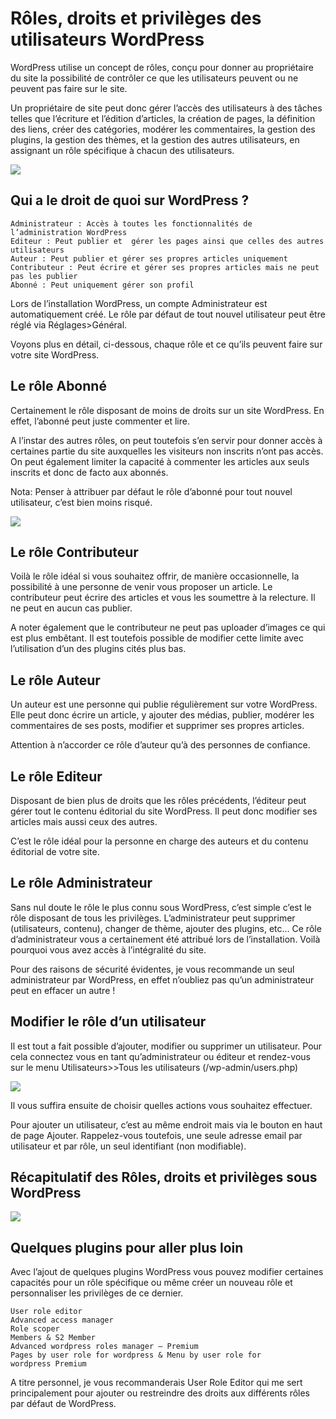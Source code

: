 # Rôles, droits et privilèges des utilisateurs WordPress

WordPress utilise un concept de rôles, conçu pour donner au propriétaire du site la possibilité de contrôler ce que les utilisateurs peuvent ou ne peuvent pas faire sur le site.

Un propriétaire de site peut donc gérer l’accès des utilisateurs à des tâches telles que l’écriture et l’édition d’articles, la création de pages, la définition des liens, créer des catégories, modérer les commentaires, la gestion des plugins, la gestion des thèmes, et la gestion des autres utilisateurs, en assignant un rôle spécifique à chacun des utilisateurs.

![](https://wpformation.com/wp-content/uploads/2013/05/ROLE-UTILISATEUR-WORDPRESS1.png)

## Qui a le droit de quoi sur WordPress ?

    Administrateur : Accès à toutes les fonctionnalités de l’administration WordPress
    Editeur : Peut publier et  gérer les pages ainsi que celles des autres utilisateurs
    Auteur : Peut publier et gérer ses propres articles uniquement
    Contributeur : Peut écrire et gérer ses propres articles mais ne peut pas les publier
    Abonné : Peut uniquement gérer son profil

Lors de l’installation WordPress, un compte Administrateur est automatiquement créé. Le rôle par défaut de tout nouvel utilisateur peut être réglé via Réglages>Général.

Voyons plus en détail, ci-dessous, chaque rôle et ce qu’ils peuvent faire sur votre site WordPress.

## Le rôle Abonné

Certainement le rôle disposant de moins de droits sur un site WordPress. En effet, l’abonné peut juste commenter et lire.

A l’instar des autres rôles, on peut toutefois s’en servir pour donner accès à certaines partie du site auxquelles les visiteurs non inscrits n’ont pas accès. On peut également limiter la capacité à commenter les articles aux seuls inscrits et donc de facto aux abonnés.

Nota: Penser à attribuer par défaut le rôle d’abonné pour tout nouvel utilisateur, c’est bien moins risqué.

![](https://wpformation.com/wp-content/uploads/2013/05/abonne-commentaire.jpg)

## Le rôle Contributeur

Voilà le rôle idéal si vous souhaitez offrir, de manière occasionnelle, la possibilité à une personne de venir vous proposer un article. Le contributeur peut écrire des articles et vous les soumettre à la relecture. Il ne peut en aucun cas publier.

A noter également que le contributeur ne peut pas uploader d’images ce qui est plus embêtant. Il est toutefois possible de modifier cette limite avec l’utilisation d’un des plugins cités plus bas.

## Le rôle Auteur

Un auteur est une personne qui publie régulièrement sur votre WordPress. Elle peut donc écrire un article, y ajouter des médias, publier, modérer les commentaires de ses posts, modifier et supprimer ses propres articles.

Attention à n’accorder ce rôle d’auteur qu’à des personnes de confiance.

## Le rôle Editeur

Disposant de bien plus de droits que les rôles précédents, l’éditeur peut gérer tout le contenu éditorial du site WordPress. Il peut donc modifier ses articles mais aussi ceux des autres.

C’est le rôle idéal pour la personne en charge des auteurs et du contenu éditorial de votre site.

## Le rôle Administrateur

Sans nul doute le rôle le plus connu sous WordPress, c’est simple c’est le rôle disposant de tous les privilèges. L’administrateur peut supprimer (utilisateurs, contenu), changer de thème, ajouter des plugins, etc… Ce rôle d’administrateur vous a certainement été attribué lors de l’installation. Voilà pourquoi vous avez accès à l’intégralité du site.

Pour des raisons de sécurité évidentes, je vous recommande un seul administrateur par WordPress, en effet n’oubliez pas qu’un administrateur peut en effacer un autre !

## Modifier le rôle d’un utilisateur

Il est tout a fait possible d’ajouter, modifier ou supprimer un utilisateur. Pour cela connectez vous en tant qu’administrateur ou éditeur et rendez-vous sur le menu Utilisateurs>>Tous les utilisateurs (/wp-admin/users.php)

![](https://wpformation.com/wp-content/uploads/2013/05/utilisateurs-WordPress.jpg)

Il vous suffira ensuite de choisir quelles actions vous souhaitez effectuer.

Pour ajouter un utilisateur, c’est au même endroit mais via le bouton en haut de page Ajouter. Rappelez-vous toutefois, une seule adresse email par utilisateur et par rôle, un seul identifiant (non modifiable).

## Récapitulatif des Rôles, droits et privilèges sous WordPress

![](https://wpformation.com/wp-content/uploads/2013/05/role-privilege-utlisateur-wordpress.jpg)

## Quelques plugins pour aller plus loin

Avec l’ajout de quelques plugins WordPress vous pouvez modifier certaines capacités pour un rôle spécifique ou même créer un nouveau rôle et personnaliser les privilèges de ce dernier.

    User role editor
    Advanced access manager
    Role scoper
    Members & S2 Member
    Advanced wordpress roles manager – Premium
    Pages by user role for wordpress & Menu by user role for wordpress Premium

A titre personnel, je vous recommanderais User Role Editor qui me sert principalement pour ajouter ou restreindre des droits aux différents rôles par défaut de WordPress.
